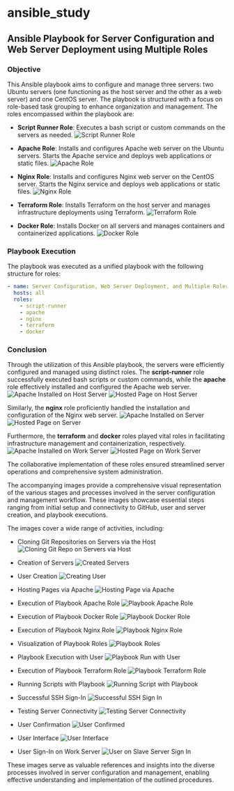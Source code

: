# ansible_study

## Ansible Playbook for Server Configuration and Web Server Deployment using Multiple Roles

### Objective

This Ansible playbook aims to configure and manage three servers: two Ubuntu servers (one functioning as the host server and the other as a web server) and one CentOS server. The playbook is structured with a focus on role-based task grouping to enhance organization and management. The roles encompassed within the playbook are:

- **Script Runner Role**: Executes a bash script or custom commands on the servers as needed.
  ![Script Runner Role](images/script_runner_role.png)

- **Apache Role**: Installs and configures Apache web server on the Ubuntu servers. Starts the Apache service and deploys web applications or static files.
  ![Apache Role](images/apache_role.png)

- **Nginx Role**: Installs and configures Nginx web server on the CentOS server. Starts the Nginx service and deploys web applications or static files.
  ![Nginx Role](images/nginx_role.png)

- **Terraform Role**: Installs Terraform on the host server and manages infrastructure deployments using Terraform.
  ![Terraform Role](images/terraform_role.png)

- **Docker Role**: Installs Docker on all servers and manages containers and containerized applications.
  ![Docker Role](images/docker_role.png)

### Playbook Execution

The playbook was executed as a unified playbook with the following structure for roles:

```yaml
- name: Server Configuration, Web Server Deployment, and Multiple Roles
  hosts: all
  roles:
    - script-runner
    - apache
    - nginx
    - terraform
    - docker
```

### Conclusion

Through the utilization of this Ansible playbook, the servers were efficiently configured and managed using distinct roles. The **script-runner** role successfully executed bash scripts or custom commands, while the **apache** role effectively installed and configured the Apache web server.
![Apache Installed on Host Server](images/apache_installed_on_host_server.png) ![Hosted Page on Host Server](images/hosted_page_on_host_server.png)

Similarly, the **nginx** role proficiently handled the installation and configuration of the Nginx web server.
![Apache Installed on Server](images/apache_installed_on_server.png) ![Hosted Page on Server](images/hosted_page_on_server.png)

Furthermore, the **terraform** and **docker** roles played vital roles in facilitating infrastructure management and containerization, respectively.
![Apache Installed on Work Server](images/apache_installed_on_workserver.png) ![Hosted Page on Work Server](images/hosted_page_on_workserver.png)

The collaborative implementation of these roles ensured streamlined server operations and comprehensive system administration.

The accompanying images provide a comprehensive visual representation of the various stages and processes involved in the server configuration and management workflow. These images showcase essential steps ranging from initial setup and connectivity to GitHub, user and server creation, and playbook executions.

The images cover a wide range of activities, including:

- Cloning Git Repositories on Servers via the Host
  ![Cloning Git Repo on Servers via Host](images/cloning_git_repo_on_servers_via_host.png)

- Creation of Servers
  ![Created Servers](images/created_servers.png)

- User Creation
  ![Creating User](images/creating_user.png)

- Hosting Pages via Apache
  ![Hosting Page via Apache](images/hosting_page_via_apache.png)

- Execution of Playbook Apache Role
  ![Playbook Apache Role](images/playbook_apache_role.png)

- Execution of Playbook Docker Role
  ![Playbook Docker Role](images/playbook_docker_role.png)

- Execution of Playbook Nginx Role
  ![Playbook Nginx Role](images/playbook_nginx_role.png)

- Visualization of Playbook Roles
  ![Playbook Roles](images/playbook_roles.png)

- Playbook Execution with User
  ![Playbook Run with User](images/playbook_run_with_user.png)

- Execution of Playbook Terraform Role
  ![Playbook Terraform Role](images/playbook_terraform_role.png)

- Running Scripts with Playbook
  ![Running Script with Playbook](images/running_script_with_playbook.png)

- Successful SSH Sign-In
  ![Successful SSH Sign In](images/successful_SSH_sign_in.png)

- Testing Server Connectivity
  ![Testing Server Connectivity](images/testing_server_connectivity.png)

- User Confirmation
  ![User Confirmed](images/user_confirmed.png)

- User Interface
  ![User Interface](images/user_interface.png)

- User Sign-In on Work Server
  ![User on Slave Server Sign In](images/user_on_slave_server_sign_in.png)

These images serve as valuable references and insights into the diverse processes involved in server configuration and management, enabling effective understanding and implementation of the outlined procedures.
